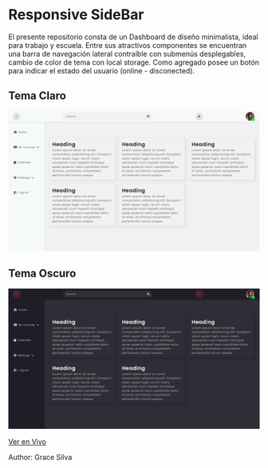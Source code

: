 # Responsive SideBar

El presente repositorio consta de un Dashboard de diseño minimalista, ideal para trabajo y escuela. Entre sus atractivos componentes se encuentran una barra de navegación lateral contraíble con submenús desplegables, cambio de color de tema con local storage. Como agregado posee un botón para indicar el estado del usuario (online - disconected).

## Tema Claro
![Tema Claro](light-theme.png)

## Tema Oscuro
![Tema Claro](dark-theme.png)

[Ver en Vivo](https://grace-silva.github.io/sideBar-Menu/)

Author: Grace Silva